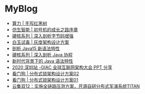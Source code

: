 # MyBlog

* [算力 | 手写红黑树](https://xie.infoq.cn/article/ae514bc05af1f16b151a351f8)<br>
* [仿生智能 | 初号机的成长之路序章](https://xie.infoq.cn/article/1a4fc76ad9b09d85a663ccff8)<br>
* [硬核系列 | 深入剖析字节码增强](https://xie.infoq.cn/article/d367c19896e4cef6fbb661cf7)<br>
* [白玉试毒 | 灰度架构设计方案](https://xie.infoq.cn/article/61868b3f66de36d32a5f1434f)<br>
* [剖析 Java15 新语法特性](https://xie.infoq.cn/article/92ba88c7926b5f5c6fbc11830)<br>
* [硬核系列 | 深入剖析 Java 协程](https://xie.infoq.cn/article/cef6d2931a54f85142d863db7)<br>
* [新时代背景下的 Java 语法特性](https://xie.infoq.cn/article/655943e5f85e6f79ffbd03047)<br>
* [2020 深圳站 -GIAC 全球互联网架构大会 PPT 分享](https://xie.infoq.cn/article/7e63991871391e04c6f6442cb)<br>
* [看门狗 | 分布式锁架构设计方案02](https://xie.infoq.cn/article/545a3accd173d6517ebd0ad59)<br>
* [看门狗 | 分布式锁架构设计方案01](https://xie.infoq.cn/article/4d571787a3280ef3094338f9b)<br>
* [云集双12：实施全链路压测方案，开源自研分布式军演系统TITAN](https://www.infoq.cn/article/yunjiweidian-12.12)
